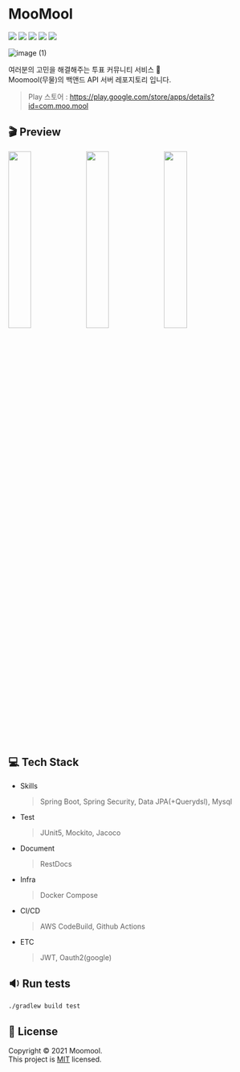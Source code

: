 # MooMool

<p>
    <img src="https://img.shields.io/github/issues-pr-closed/dnd-side-project/dnd-5th-3-backend?color=blueviolet"/>
  <img src="https://img.shields.io/github/issues/dnd-side-project/dnd-5th-3-backend?color=inactive"/>     <img src="https://img.shields.io/github/issues-closed/dnd-side-project/dnd-5th-3-backend"/> 
  <img src="https://img.shields.io/github/stars/dnd-side-project/dnd-5th-3-backend"/>
  <img src="https://img.shields.io/github/license/dnd-side-project/dnd-5th-3-backend"/> 
</p>

![image (1)](https://user-images.githubusercontent.com/59433441/139581423-f986d532-d793-4e94-be64-00adb5fdf287.png)

여러분의 고민을 해결해주는 투표 커뮤니티 서비스 :speech_balloon: </br>
Moomool(무물)의 백앤드 API 서버 레포지토리 입니다.

> Play 스토어 : https://play.google.com/store/apps/details?id=com.moo.mool



## 🎬 Preview
<div display=“flex”>
    <img src = "https://user-images.githubusercontent.com/36832676/139583186-a9d6bdd1-c6eb-46b0-b2e3-34b4f2695f7e.gif" width="30%" height="30%">
    <img src = "https://user-images.githubusercontent.com/36832676/139582030-ec5cb896-e21e-47e0-9c68-690407bc915c.gif" width="30%" height="30%">
    <img src = "https://user-images.githubusercontent.com/36832676/139583752-67477f3e-07c9-4651-a48b-414112edc337.gif" width="30%" height="30%">
</div>

## 💻 Tech Stack

- Skills

  > Spring Boot, Spring Security, Data JPA(+Querydsl), Mysql 

- Test

  > JUnit5, Mockito, Jacoco

- Document

  > RestDocs

- Infra

  > Docker Compose

- CI/CD

  > AWS CodeBuild, Github Actions

- ETC

  > JWT, Oauth2(google)



## 🔉 Run tests

```sh
./gradlew build test
```


## 📝 License

Copyright © 2021 Moomool.<br />
This project is [MIT](https://github.com/kefranabg/readme-md-generator/blob/master/LICENSE) licensed.
